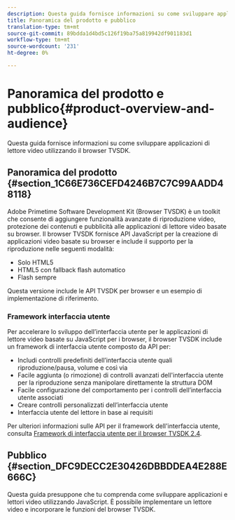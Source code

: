 ```yaml
---
description: Questa guida fornisce informazioni su come sviluppare applicazioni di lettore video utilizzando il browser TVSDK.
title: Panoramica del prodotto e pubblico
translation-type: tm+mt
source-git-commit: 89bdda1d4bd5c126f19ba75a819942df901183d1
workflow-type: tm+mt
source-wordcount: '231'
ht-degree: 0%

---
```



# Panoramica del prodotto e pubblico{#product-overview-and-audience}

Questa guida fornisce informazioni su come sviluppare applicazioni di lettore video utilizzando il browser TVSDK.

## Panoramica del prodotto {#section_1C66E736CEFD4246B7C7C99AADD48118}

Adobe Primetime Software Development Kit (Browser TVSDK) è un toolkit che consente di aggiungere funzionalità avanzate di riproduzione video, protezione dei contenuti e pubblicità alle applicazioni di lettore video basate su browser. Il browser TVSDK fornisce API JavaScript per la creazione di applicazioni video basate su browser e include il supporto per la riproduzione nelle seguenti modalità:

* Solo HTML5
* HTML5 con fallback flash automatico
* Flash sempre

Questa versione include le API TVSDK per browser e un esempio di implementazione di riferimento.

### Framework interfaccia utente

Per accelerare lo sviluppo dell’interfaccia utente per le applicazioni di lettore video basate su JavaScript per i browser, il browser TVSDK include un framework di interfaccia utente composto da API per:

* Includi controlli predefiniti dell’interfaccia utente quali riproduzione/pausa, volume e così via
* Facile aggiunta (o rimozione) di controlli avanzati dell&#39;interfaccia utente per la riproduzione senza manipolare direttamente la struttura DOM
* Facile configurazione del comportamento per i controlli dell’interfaccia utente associati
* Creare controlli personalizzati dell’interfaccia utente
* Interfaccia utente del lettore in base ai requisiti

Per ulteriori informazioni sulle API per il framework dell&#39;interfaccia utente, consulta [Framework di interfaccia utente per il browser TVSDK 2.4](https://help.adobe.com/en_US/primetime/api/psdk/btvsdk-ui-framework/index.html).

## Pubblico {#section_DFC9DECC2E30426DBBDDEA4E288E666C}

Questa guida presuppone che tu comprenda come sviluppare applicazioni e lettori video utilizzando JavaScript. È possibile implementare un lettore video e incorporare le funzioni del browser TVSDK.